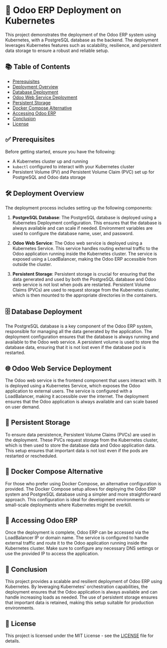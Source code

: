 # 🚀 Odoo ERP Deployment on Kubernetes

This project demonstrates the deployment of the Odoo ERP system using Kubernetes, with a PostgreSQL database as the backend. The deployment leverages Kubernetes features such as scalability, resilience, and persistent data storage to ensure a robust and reliable setup.

## 📚 Table of Contents
- [Prerequisites](#prerequisites)
- [Deployment Overview](#deployment-overview)
- [Database Deployment](#database-deployment)
- [Odoo Web Service Deployment](#odoo-web-service-deployment)
- [Persistent Storage](#persistent-storage)
- [Docker Compose Alternative](#docker-compose-alternative)
- [Accessing Odoo ERP](#accessing-odoo-erp)
- [Conclusion](#conclusion)
- [License](#license)

## ✅ Prerequisites

Before getting started, ensure you have the following:

- A Kubernetes cluster up and running
- `kubectl` configured to interact with your Kubernetes cluster
- Persistent Volume (PV) and Persistent Volume Claim (PVC) set up for PostgreSQL and Odoo data storage

## 🛠️ Deployment Overview

The deployment process includes setting up the following components:

1. **PostgreSQL Database**: The PostgreSQL database is deployed using a Kubernetes Deployment configuration. This ensures that the database is always available and can scale if needed. Environment variables are used to configure the database name, user, and password.

2. **Odoo Web Service**: The Odoo web service is deployed using a Kubernetes Service. This service handles routing external traffic to the Odoo application running inside the Kubernetes cluster. The service is exposed using a LoadBalancer, making the Odoo ERP accessible from outside the cluster.

3. **Persistent Storage**: Persistent storage is crucial for ensuring that the data generated and used by both the PostgreSQL database and Odoo web service is not lost when pods are restarted. Persistent Volume Claims (PVCs) are used to request storage from the Kubernetes cluster, which is then mounted to the appropriate directories in the containers.

## 🗄️ Database Deployment

The PostgreSQL database is a key component of the Odoo ERP system, responsible for managing all the data generated by the application. The deployment configuration ensures that the database is always running and available to the Odoo web service. A persistent volume is used to store the database data, ensuring that it is not lost even if the database pod is restarted.

## 🌐 Odoo Web Service Deployment

The Odoo web service is the frontend component that users interact with. It is deployed using a Kubernetes Service, which exposes the Odoo application to external users. The service is configured with a LoadBalancer, making it accessible over the internet. The deployment ensures that the Odoo application is always available and can scale based on user demand.

## 💾 Persistent Storage

To ensure data persistence, Persistent Volume Claims (PVCs) are used in the deployment. These PVCs request storage from the Kubernetes cluster, which is then used to store the database data and Odoo application data. This setup ensures that important data is not lost even if the pods are restarted or rescheduled.

## 🐳 Docker Compose Alternative

For those who prefer using Docker Compose, an alternative configuration is provided. The Docker Compose setup allows for deploying the Odoo ERP system and PostgreSQL database using a simpler and more straightforward approach. This configuration is ideal for development environments or small-scale deployments where Kubernetes might be overkill.

## 🔗 Accessing Odoo ERP

Once the deployment is complete, Odoo ERP can be accessed via the LoadBalancer IP or domain name. The service is configured to handle external traffic and route it to the Odoo application running inside the Kubernetes cluster. Make sure to configure any necessary DNS settings or use the provided IP to access the application.

## 📝 Conclusion

This project provides a scalable and resilient deployment of Odoo ERP using Kubernetes. By leveraging Kubernetes' orchestration capabilities, the deployment ensures that the Odoo application is always available and can handle increasing loads as needed. The use of persistent storage ensures that important data is retained, making this setup suitable for production environments.

## 📄 License

This project is licensed under the MIT License - see the [LICENSE](LICENSE) file for details.
